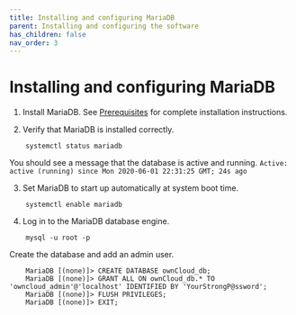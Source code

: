 ```yaml
---
title: Installing and configuring MariaDB
parent: Installing and configuring the software
has_children: false
nav_order: 3
---
```


# Installing and configuring MariaDB

1. Install MariaDB. See [Prerequisites](../prereqs.md) for complete installation instructions.

2. Verify that MariaDB is installed correctly.
```shell
	systemctl status mariadb
```
You should see a message that the database is active and running. 
`Active: active (running) since Mon 2020-06-01 22:31:25 GMT; 24s ago`

3. Set MariaDB to start up automatically at system boot time.
```shell
	systemctl enable mariadb
```

4. Log in to the MariaDB database engine.

```shell
	mysql -u root -p
```
Create the database and add an admin user.
```
	MariaDB [(none)]> CREATE DATABASE ownCloud_db;
	MariaDB [(none)]> GRANT ALL ON ownCloud_db.* TO 'owncloud_admin'@'localhost' IDENTIFIED BY 'YourStrongP@ssword';
	MariaDB [(none)]> FLUSH PRIVILEGES;
	MariaDB [(none)]> EXIT;
```